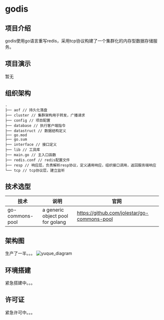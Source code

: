 # godis
## 项目介绍
godis使用go语言重写redis，采用tcp协议构建了一个集群化的内存型数据存储服务。
## 项目演示
暂无
## 组织架构
```
.
├── aof // 持久化落盘
├── cluster // 集群架构用于转发，广播请求
├── config // 项目配置
├── database // 执行客户端指令
├── datastruct // 数据结构定义
├── go.mod 
├── go.sum
├── interface // 接口定义
├── lib // 工具库
├── main.go // 主入口函数
├── redis.conf // redis配置文件
├── resp // 响应层，负责解析resp协议，定义通用响应，组织接口调用，返回服务端响应
└── tcp // tcp协议层，建立监听
```

## 技术选型
|技术|说明|官网|
|-|-|-|
|go-commons-pool|a generic object pool for golang|https://github.com/jolestar/go-commons-pool|

## 架构图
生产了一半。。。
![yuque_diagram](https://github.com/lilhammer111/godis/assets/113404700/c2c87374-71b1-47fa-9c1d-4d74655bbd4c)


## 环境搭建
紧急搭建中。。。

## 许可证
紧急许可中。。。
